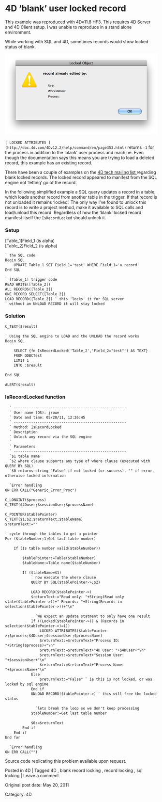 # 4D ‘blank’ user locked record

This example was reproduced with 4Dv11.8 HF3. This requires 4D Server and 4D
Client setup. I was unable to reproduce in a stand alone environment.

While working with SQL and 4D, sometimes records would show locked status of
blank.

![Standard locked dialog](/images/blank_user_locked.png)

` [ LOCKED ATTRIBUTES
](http://doc.4d.com/4Dv12.2/help/command/en/page353.html) ` returns ` -1 ` for
the process in addition to the ‘blank’ user process and machine. Even though
the documentation says this means you are trying to load a deleted record,
this example has an existing record.

There have been a couple of examples on the [ 4D tech mailing list
](http://permalink.gmane.org/gmane.comp.lang.inug-4d.tech/109025) regarding
blank locked records. The locked record appeared to manifest from the SQL
engine not ‘letting’ go of the record.

In the following simplified example a SQL query updates a record in a table,
which loads another record from another table in the trigger. If that record
is not unloaded it remains ‘locked’. The only way I’ve found to unlock this
record is to write a project method, make it available to SQL calls and
load/unload this record. Regardless of how the ‘blank’ locked record manifest
itself the ` IsRecordLocked ` should unlock it.

###  Setup

[Table_1]Field_1 (is alpha)  
[Table_2]Field_2 (is alpha)

    
    
    ` the SQL code
    Begin SQL
    	UPDATE Table_1 SET Field_1='test' WHERE Field_1='a record'
    End SQL
    
    ` [Table_1] trigger code
    READ WRITE([Table_2])
    ALL RECORDS([Table_2])
    ONE RECORD SELECT([Table_2])
    LOAD RECORD([Table_2]) ` this 'locks' it for SQL server
    ` without an UNLOAD RECORD it will stay locked
    

###  Solution

    
    
    C_TEXT($result)
    
    ` Using the SQL engine to LOAD and the UNLOAD the record works
    Begin SQL
    
    	SELECT {fn IsRecordLocked('Table_2','Field_2="test"') AS TEXT}
    	FROM ODBCTest
    	LIMIT 1
    	INTO :$result
    
    End SQL
    
    ALERT($result)
    

###  IsRecordLocked function

    
    
      ` ----------------------------------------------------
      ` User name (OS): jrowe
      ` Date and time: 05/20/11, 12:26:45
      ` ----------------------------------------------------
      ` Method: IsRecordLocked
      ` Description
      ` Unlock any record via the SQL engine
      `
      ` Parameters
      ` ----------------------------------------------------
      `$1 table name
      `$2 where clause supports any type of where clause (executed with QUERY BY SQL)
      `$0 returns string "False" if not locked (or success), "" if error, otherwise locked information
    
      `Error handling
    ON ERR CALL("Generic_Error_Proc")
    
    C_LONGINT($process)
    C_TEXT($4Duser;$sessionUser;$processName)
    
    C_POINTER($tablePointer)
    C_TEXT($1;$2;$returnText;$tableName)
    $returnText:=""
    
    ` cycle through the tables to get a pointer
    For ($tableNumber;1;Get last table number)
    
    	If (Is table number valid($tableNumber))
    
    		$tablePointer:=Table($tableNumber)
    		$tableName:=Table name($tableNumber)
    
    		If ($tableName=$1)
    			` now execute the where clause
    			QUERY BY SQL($tablePointer->;$2)
    
    			LOAD RECORD($tablePointer->)
    			$returnText:="Read only: "+String(Read only state($tablePointer->))+" Records: "+String(Records in selection($tablePointer->))+"\n"
    
    			  `We expect an update statment to only have one result
    			If ((Locked($tablePointer->)) & (Records in selection($tablePointer->)=1))
    				LOCKED ATTRIBUTES($tablePointer->;$process;$4Duser;$sessionUser;$processName)
    				$returnText:=$returnText+"Process ID: "+String($process)+"\n"
    				$returnText:=$returnText+"4D User: "+$4Duser+"\n"
    				$returnText:=$returnText+"Session User: "+$sessionUser+"\n"
    				$returnText:=$returnText+"Process Name: "+$processName+"\n"
    			Else
    				$returnText:="False" ` ie this is not locked, or was locked by sql engine
    			End if
    			UNLOAD RECORD($tablePointer->) ` this will free the locked status
    
    			  `lets break the loop so we don't keep processing
    			$tableNumber:=Get last table number
    
    			$0:=$returnText
    		End if
    	End if
    End for
    
      `Error handling
    ON ERR CALL("")
    

Source code replicating this problem available upon request.

Posted in 4D | Tagged 4D , blank record locking , record locking , sql locking | Leave a comment 


Original post date: May 20, 2011

Category: 4D